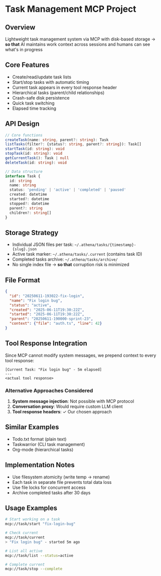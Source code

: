# Task Management MCP Project

## Overview
Lightweight task management system via MCP with disk-based storage → **so that** AI maintains work context across sessions and humans can see what's in progress

## Core Features
- Create/read/update task lists
- Start/stop tasks with automatic timing
- Current task appears in every tool response header
- Hierarchical tasks (parent/child relationships)
- Crash-safe disk persistence
- Quick task switching
- Elapsed time tracking

## API Design
```typescript
// Core functions
createTask(name: string, parent?: string): Task
listTasks(filter?: {status?: string, parent?: string}): Task[]
startTask(id: string): void
stopTask(id: string): void
getCurrentTask(): Task | null
deleteTask(id: string): void

// Data structure
interface Task {
  id: string
  name: string
  status: 'pending' | 'active' | 'completed' | 'paused'
  created: datetime
  started?: datetime
  stopped?: datetime
  parent?: string
  children?: string[]
}
```

## Storage Strategy
- Individual JSON files per task: `~/.athena/tasks/{timestamp}-{slug}.json`
- Active task marker: `~/.athena/tasks/.current` (contains task ID)
- Completed tasks archive: `~/.athena/tasks/archive/`
- No single index file → **so that** corruption risk is minimized

## File Format
```json
{
  "id": "20250611-193022-fix-login",
  "name": "Fix login bug", 
  "status": "active",
  "created": "2025-06-11T19:30:22Z",
  "started": "2025-06-11T19:30:22Z",
  "parent": "20250611-190000-sprint-23",
  "context": {"file": "auth.ts", "line": 42}
}
```

## Tool Response Integration
Since MCP cannot modify system messages, we prepend context to every tool response:
```
[Current Task: "Fix login bug" - 5m elapsed]
---
<actual tool response>
```

### Alternative Approaches Considered
1. **System message injection**: Not possible with MCP protocol
2. **Conversation proxy**: Would require custom LLM client
3. **Tool response headers**: ✓ Our chosen approach

## Similar Examples
- Todo.txt format (plain text)
- Taskwarrior (CLI task management)
- Org-mode (hierarchical tasks)

## Implementation Notes
- Use filesystem atomicity (write temp → rename)
- Each task in separate file prevents total data loss
- Use file locks for concurrent access
- Archive completed tasks after 30 days

## Usage Examples
```bash
# Start working on a task
mcp://task/start "fix-login-bug"

# Check current
mcp://task/current
> "Fix login bug" - started 5m ago

# List all active
mcp://task/list --status=active

# Complete current
mcp://task/stop --complete
```